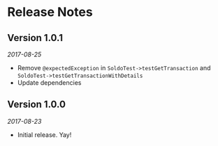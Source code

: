 # Release Notes

## Version 1.0.1 
_2017-08-25_
* Remove `@expectedException` in `SoldoTest->testGetTransaction` and `SoldoTest->testGetTransactionWithDetails`
* Update dependencies

## Version 1.0.0 
_2017-08-23_
* Initial release. Yay! 
